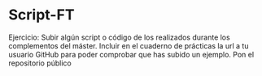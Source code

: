# Script-FT
Ejercicio: Subir algún script o código de los realizados durante los complementos del máster. Incluir en el cuaderno de prácticas la url a tu usuario GitHub para poder comprobar que has subido un ejemplo. Pon el repositorio público
